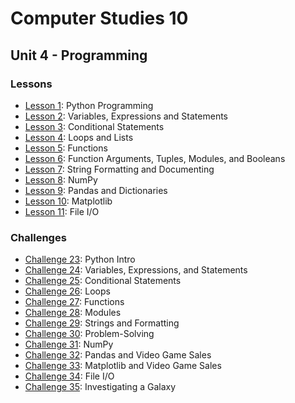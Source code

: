 # Computer Studies 10

## Unit 4 - Programming

### Lessons

- [Lesson 1](./Unit4_Lesson1.ipynb): Python Programming 
- [Lesson 2](./Unit4_Lesson2.ipynb): Variables, Expressions and Statements
- [Lesson 3](./Unit4_Lesson3.ipynb): Conditional Statements
- [Lesson 4](./Unit4_Lesson4.ipynb): Loops and Lists
- [Lesson 5](./Unit4_Lesson5.ipynb): Functions
- [Lesson 6](./Unit4_Lesson6.ipynb): Function Arguments, Tuples, Modules, and Booleans
- [Lesson 7](./Unit4_Lesson7.ipynb): String Formatting and Documenting
- [Lesson 8](./Unit4_Lesson8.ipynb): NumPy
- [Lesson 9](./Unit4_Lesson9.ipynb): Pandas and Dictionaries
- [Lesson 10](./Unit4_Lesson10.ipynb): Matplotlib
- [Lesson 11](./Unit4_Lesson11.ipynb): File I/O

### Challenges

- [Challenge 23](./Challenge_23.ipynb): Python Intro
- [Challenge 24](./Challenge_24.ipynb): Variables, Expressions, and Statements
- [Challenge 25](./Challenge_25.ipynb): Conditional Statements
- [Challenge 26](./Challenge_26.ipynb): Loops
- [Challenge 27](./Challenge_27.ipynb): Functions
- [Challenge 28](./Challenge_28.ipynb): Modules
- [Challenge 29](./Challenge_29.ipynb): Strings and Formatting
- [Challenge 30](./Challenge_30.ipynb): Problem-Solving
- [Challenge 31](./Challenge_31.ipynb): NumPy
- [Challenge 32](./Challenge_32.ipynb): Pandas and Video Game Sales
- [Challenge 33](./Challenge_33.ipynb): Matplotlib and Video Game Sales
- [Challenge 34](./Challenge_34.ipynb): File I/O
- [Challenge 35](./Challenge_34.ipynb): Investigating a Galaxy
